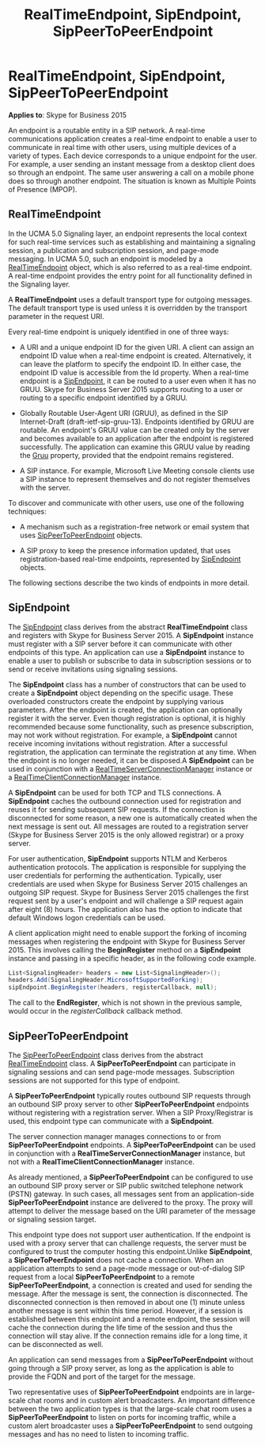 ﻿---
title: RealTimeEndpoint, SipEndpoint, SipPeerToPeerEndpoint
description: an overview of RealTimeEndpoint, SipEndpoint, and SipPeerToPeerEndpoint.
TOCTitle: RealTimeEndpoint, SipEndpoint, SipPeerToPeerEndpoint
ms:assetid: 4d8dea46-c93a-4ea9-b800-a578c0eb9fd7
ms:mtpsurl: https://msdn.microsoft.com/library/Dn466055(v=office.16)
ms:contentKeyID: 65239987
ms.date: 07/27/2015
mtps_version: v=office.16
dev_langs:
- csharp
---

# RealTimeEndpoint, SipEndpoint, SipPeerToPeerEndpoint


**Applies to**: Skype for Business 2015

 

An endpoint is a routable entity in a SIP network. A real-time communications application creates a real-time endpoint to enable a user to communicate in real time with other users, using multiple devices of a variety of types. Each device corresponds to a unique endpoint for the user. For example, a user sending an instant message from a desktop client does so through an endpoint. The same user answering a call on a mobile phone does so through another endpoint. The situation is known as Multiple Points of Presence (MPOP).

## RealTimeEndpoint

In the UCMA 5.0 Signaling layer, an endpoint represents the local context for such real-time services such as establishing and maintaining a signaling session, a publication and subscription session, and page-mode messaging. In UCMA 5.0, such an endpoint is modeled by a [RealTimeEndpoint](https://msdn.microsoft.com/library/hh366081\(v=office.16\)) object, which is also referred to as a real-time endpoint. A real-time endpoint provides the entry point for all functionality defined in the Signaling layer.

A **RealTimeEndpoint** uses a default transport type for outgoing messages. The default transport type is used unless it is overridden by the transport parameter in the request URI.

Every real-time endpoint is uniquely identified in one of three ways:

  - A URI and a unique endpoint ID for the given URI. A client can assign an endpoint ID value when a real-time endpoint is created. Alternatively, it can leave the platform to specify the endpoint ID. In either case, the endpoint ID value is accessible from the Id property. When a real-time endpoint is a [SipEndpoint](https://msdn.microsoft.com/library/hh348350\(v=office.16\)), it can be routed to a user even when it has no GRUU. Skype for Business Server 2015 supports routing to a user or routing to a specific endpoint identified by a GRUU.

  - Globally Routable User-Agent URI (GRUU), as defined in the SIP Internet-Draft (draft-ietf-sip-gruu-13). Endpoints identified by GRUU are routable. An endpoint's GRUU value can be created only by the server and becomes available to an application after the endpoint is registered successfully. The application can examine this GRUU value by reading the [Gruu](https://msdn.microsoft.com/library/hh382641\(v=office.16\)) property, provided that the endpoint remains registered.

  - A SIP instance. For example, Microsoft Live Meeting console clients use a SIP instance to represent themselves and do not register themselves with the server.

To discover and communicate with other users, use one of the following techniques:

  - A mechanism such as a registration-free network or email system that uses [SipPeerToPeerEndpoint](https://msdn.microsoft.com/library/hh161884\(v=office.16\)) objects.

  - A SIP proxy to keep the presence information updated, that uses registration-based real-time endpoints, represented by [SipEndpoint](https://msdn.microsoft.com/library/hh348350\(v=office.16\)) objects.

The following sections describe the two kinds of endpoints in more detail.

## SipEndpoint

The [SipEndpoint](https://msdn.microsoft.com/library/hh348350\(v=office.16\)) class derives from the abstract **RealTimeEndpoint** class and registers with Skype for Business Server 2015. A **SipEndpoint** instance must register with a SIP server before it can communicate with other endpoints of this type. An application can use a **SipEndpoint** instance to enable a user to publish or subscribe to data in subscription sessions or to send or receive invitations using signaling sessions.

The **SipEndpoint** class has a number of constructors that can be used to create a **SipEndpoint** object depending on the specific usage. These overloaded constructors create the endpoint by supplying various parameters. After the endpoint is created, the application can optionally register it with the server. Even though registration is optional, it is highly recommended because some functionality, such as presence subscription, may not work without registration. For example, a **SipEndpoint** cannot receive incoming invitations without registration. After a successful registration, the application can terminate the registration at any time. When the endpoint is no longer needed, it can be disposed.A **SipEndpoint** can be used in conjunction with a [RealTimeServerConnectionManager](https://msdn.microsoft.com/library/hh383452\(v=office.16\)) instance or a [RealTimeClientConnectionManager](https://msdn.microsoft.com/library/hh382693\(v=office.16\)) instance.

A **SipEndpoint** can be used for both TCP and TLS connections. A **SipEndpoint** caches the outbound connection used for registration and reuses it for sending subsequent SIP requests. If the connection is disconnected for some reason, a new one is automatically created when the next message is sent out. All messages are routed to a registration server (Skype for Business Server 2015 is the only allowed registrar) or a proxy server.

For user authentication, **SipEndpoint** supports NTLM and Kerberos authentication protocols. The application is responsible for supplying the user credentials for performing the authentication. Typically, user credentials are used when Skype for Business Server 2015 challenges an outgoing SIP request. Skype for Business Server 2015 challenges the first request sent by a user's endpoint and will challenge a SIP request again after eight (8) hours. The application also has the option to indicate that default Windows logon credentials can be used.

A client application might need to enable support the forking of incoming messages when registering the endpoint with Skype for Business Server 2015. This involves calling the **BeginRegister** method on a **SipEndpoint** instance and passing in a specific header, as in the following code example.

```csharp
List<SignalingHeader> headers = new List<SignalingHeader>();
headers.Add(SignalingHeader.MicrosoftSupportedForking);
sipEndpoint.BeginRegister(headers, registerCallback, null);
```

The call to the **EndRegister**, which is not shown in the previous sample, would occur in the *registerCallback* callback method.

## SipPeerToPeerEndpoint

The [SipPeerToPeerEndpoint](https://msdn.microsoft.com/library/hh161884\(v=office.16\)) class derives from the abstract [RealTimeEndpoint](https://msdn.microsoft.com/library/hh366081\(v=office.16\)) class. A **SipPeerToPeerEndpoint** can participate in signaling sessions and can send page-mode messages. Subscription sessions are not supported for this type of endpoint.

A **SipPeerToPeerEndpoint** typically routes outbound SIP requests through an outbound SIP proxy server to other **SipPeerToPeerEndpoint** endpoints without registering with a registration server. When a SIP Proxy/Registrar is used, this endpoint type can communicate with a **SipEndpoint**.

The server connection manager manages connections to or from **SipPeerToPeerEndpoint** endpoints. A **SipPeerToPeerEndpoint** can be used in conjunction with a **RealTimeServerConnectionManager** instance, but not with a **RealTimeClientConnectionManager** instance.

As already mentioned, a **SipPeerToPeerEndpoint** can be configured to use an outbound SIP proxy server or SIP public switched telephone network (PSTN) gateway. In such cases, all messages sent from an application-side **SipPeerToPeerEndpoint** instance are delivered to the proxy. The proxy will attempt to deliver the message based on the URI parameter of the message or signaling session target.

This endpoint type does not support user authentication. If the endpoint is used with a proxy server that can challenge requests, the server must be configured to trust the computer hosting this endpoint.Unlike **SipEndpoint**, a **SipPeerToPeerEndpoint** does not cache a connection. When an application attempts to send a page-mode message or out-of-dialog SIP request from a local **SipPeerToPeerEndpoint** to a remote **SipPeerToPeerEndpoint**, a connection is created and used for sending the message. After the message is sent, the connection is disconnected. The disconnected connection is then removed in about one (1) minute unless another message is sent within this time period. However, if a session is established between this endpoint and a remote endpoint, the session will cache the connection during the life time of the session and thus the connection will stay alive. If the connection remains idle for a long time, it can be disconnected as well.

An application can send messages from a **SipPeerToPeerEndpoint** without going through a SIP proxy server, as long as the application is able to provide the FQDN and port of the target for the message.

Two representative uses of **SipPeerToPeerEndpoint** endpoints are in large-scale chat rooms and in custom alert broadcasters. An important difference between the two application types is that the large-scale chat room uses a **SipPeerToPeerEndpoint** to listen on ports for incoming traffic, while a custom alert broadcaster uses a **SipPeerToPeerEndpoint** to send outgoing messages and has no need to listen to incoming traffic.

